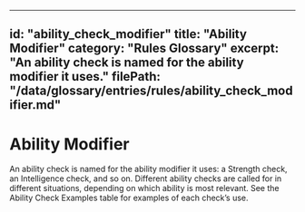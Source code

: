 
---
id: "ability_check_modifier"
title: "Ability Modifier"
category: "Rules Glossary"
excerpt: "An ability check is named for the ability modifier it uses."
filePath: "/data/glossary/entries/rules/ability_check_modifier.md"
---
# Ability Modifier
An ability check is named for the ability modifier it uses: a Strength check, an Intelligence check, and so on. Different ability checks are called for in different situations, depending on which ability is most relevant. See the <span data-term-id="ability_check_examples" class="glossary-term-link-from-markdown">Ability Check Examples</span> table for examples of each check’s use.
